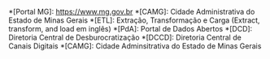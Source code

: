 *[Portal MG]: https://www.mg.gov.br
*[CAMG]: Cidade Administrativa do Estado de Minas Gerais
*[ETL]: Extração, Transformação e Carga (Extract, transform, and load em inglês)
*[PdA]: Portal de Dados Abertos
*[DCD]: Diretoria Central de Desburocratização
*[DCCD]: Diretoria Central de Canais Digitais
*[CAMG]: Cidade Adminsitrativa do Estado de Minas Gerais
